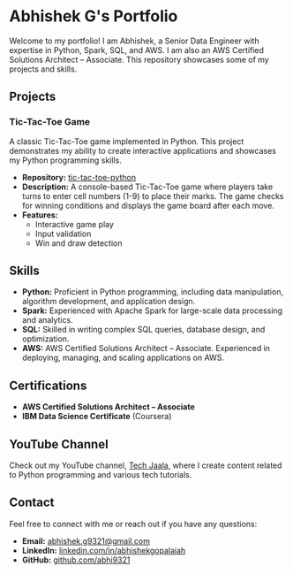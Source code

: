 # Abhishek G's Portfolio

Welcome to my portfolio! I am Abhishek, a Senior Data Engineer with expertise in Python, Spark, SQL, and AWS. I am also an AWS Certified Solutions Architect – Associate. This repository showcases some of my projects and skills.

## Projects

### Tic-Tac-Toe Game

A classic Tic-Tac-Toe game implemented in Python. This project demonstrates my ability to create interactive applications and showcases my Python programming skills.

- **Repository:** [tic-tac-toe-python](https://github.com/abhi9321/tic-tac-toe-python)
- **Description:** A console-based Tic-Tac-Toe game where players take turns to enter cell numbers (1-9) to place their marks. The game checks for winning conditions and displays the game board after each move.
- **Features:**
  - Interactive game play
  - Input validation
  - Win and draw detection

## Skills

- **Python:** Proficient in Python programming, including data manipulation, algorithm development, and application design.
- **Spark:** Experienced with Apache Spark for large-scale data processing and analytics.
- **SQL:** Skilled in writing complex SQL queries, database design, and optimization.
- **AWS:** AWS Certified Solutions Architect – Associate. Experienced in deploying, managing, and scaling applications on AWS.

## Certifications

- **AWS Certified Solutions Architect – Associate**
- **IBM Data Science Certificate** (Coursera)

## YouTube Channel

Check out my YouTube channel, [Tech Jaala](https://www.youtube.com/channel/UC0b8DL73tXv34P3qR2WmZwA), where I create content related to Python programming and various tech tutorials.

## Contact

Feel free to connect with me or reach out if you have any questions:

- **Email:** [abhishek.g9321@gmail.com](abhishek.g9321@gmail.com)
- **LinkedIn:** [linkedin.com/in/abhishekgopalaiah](https://www.linkedin.com/in/abhishekgopalaiah/)
- **GitHub:** [github.com/abhi9321](https://github.com/abhi9321)

